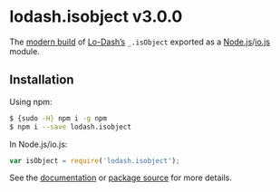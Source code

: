 # lodash.isobject v3.0.0

The [modern build](https://github.com/lodash/lodash/wiki/Build-Differences) of [Lo-Dash’s](https://lodash.com/) `_.isObject` exported as a [Node.js](http://nodejs.org/)/[io.js](https://iojs.org/) module.

## Installation

Using npm:

```bash
$ {sudo -H} npm i -g npm
$ npm i --save lodash.isobject
```

In Node.js/io.js:

```js
var isObject = require('lodash.isobject');
```

See the [documentation](https://lodash.com/docs#isObject) or [package source](https://github.com/lodash/lodash/blob/3.0.0-npm-packages/lodash.isobject) for more details.
